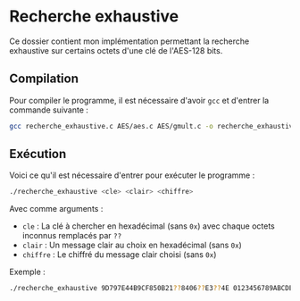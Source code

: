 # Recherche exhaustive

Ce dossier contient mon implémentation permettant la recherche exhaustive sur certains octets
d'une clé de l'AES-128 bits.

## Compilation

Pour compiler le programme, il est nécessaire d'avoir `gcc` et d'entrer la commande suivante :

```bash
gcc recherche_exhaustive.c AES/aes.c AES/gmult.c -o recherche_exhaustive
```

## Exécution

Voici ce qu'il est nécessaire d'entrer pour exécuter le programme :

```bash
./recherche_exhaustive <cle> <clair> <chiffre>
```
Avec comme arguments :

* `cle` : La clé à chercher en hexadécimal (sans `0x`) avec chaque octets inconnus remplacés par `??`
* `clair` : Un message clair au choix en hexadécimal (sans `0x`)
* `chiffre` : Le chiffré du message clair choisi (sans `0x`)

Exemple : 
```bash
./recherche_exhaustive 9D797E44B9CF850B21??8406??E3??4E 0123456789ABCDEF0123456789ABCDEF 6ee65987f3be09d3f451b8e8c850b563
```

